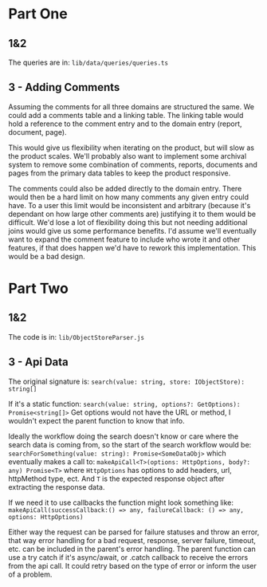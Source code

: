 # Part One
## 1&2
The queries are in: `lib/data/queries/queries.ts`

## 3 - Adding Comments
Assuming the comments for all three domains are structured the same. We could add a comments table and a linking table.
The linking table would hold a reference to the comment entry and to the domain entry (report, document, page).

This would give us flexibility when iterating on the product, but will slow as the product scales. We'll probably also
want to implement some archival system to remove some combination of comments, reports, documents and pages from the
primary data tables to keep the product responsive.


The comments could also be added directly to the domain entry. There would then be a hard limit on how many comments
any given entry could have. To a user this limit would be inconsistent and arbitrary (because it's dependant on how
large other comments are) justifying it to them would be difficult.
We'd lose a lot of flexibility doing this but not needing additional joins would give us
some performance benefits. I'd assume we'll eventually want to expand the comment feature to include who wrote it
and other features, if that does happen we'd have to rework this implementation. This would be a bad design.


# Part Two
## 1&2
The code is in: `lib/ObjectStoreParser.js`

## 3 - Api Data

The original signature is: `search(value: string, store: IObjectStore): string[]`

If it's a static function:
`search(value: string, options?: GetOptions): Promise<string[]>`
Get options would not have the URL or method, I wouldn't expect the parent function to know that info.

Ideally the workflow doing the search doesn't know or care where the search data is coming from,
so the start of the search workflow would be:
`searchForSomething(value: string): Promise<SomeDataObj>`
which eventually makes a call to: `makeApiCall<T>(options: HttpOptions, body?: any) Promise<T>`
where `HttpOptions` has options to add headers, url, httpMethod type, ect. And `T` is the expected response object after extracting the response data.

If we need it to use callbacks the function might look something like:
`makeApiCall(successCallback:() => any, failureCallback: () => any, options: HttpOptions)`


Either way the request can be parsed for failure statuses and throw an error, that way error handling for
a bad request, response, server failure, timeout, etc. can be included in the parent's error handling.
The parent function can use a try catch if it's async/await, or .catch callback to receive the errors from the api call.
It could retry based on the type of error or inform the user of a problem.
